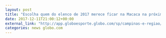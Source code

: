```yaml
---
layout: post
title: "Escolha quem do elenco de 2017 merece ficar na Macaca na próxima temporada"
date: 2017-12-11T21:00:12+00:00
external_link: "http://app.globoesporte.globo.com/sp/campinas-e-regiao/futebol/times/ponte-preta/fica-ou-vaza-decida-o-futuro-dos-jogadores-da-ponte-preta-em-2018/"
categories: news globo.com
---
```

